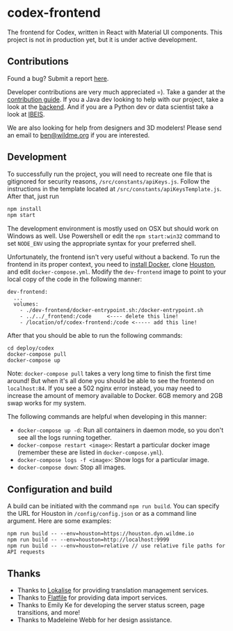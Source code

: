 # codex-frontend

The frontend for Codex, written in React with Material UI components. This project is not in production yet, but it is under active development.

## Contributions 

Found a bug? Submit a report [here](https://github.com/WildMeOrg/codex-frontend/issues/new).

Developer contributions are very much appreciated =). Take a gander at the [contribution guide](https://github.com/WildMeOrg/codex-frontend/blob/master/CONTRIBUTION_GUIDE.md). If you a Java dev looking to help with our project, take a look at the [backend](https://github.com/WildMeOrg/Wildbook). And if you are a Python dev or data scientist take a look at [IBEIS](https://github.com/WildMeOrg/ibeis). 

We are also looking for help from designers and 3D modelers! Please send an email to ben@wildme.org if you are interested.

## Development 

To successfully run the project, you will need to recreate one file that is gitignored for security reasons, `/src/constants/apiKeys.js`. Follow the instructions in the template located at `/src/constants/apiKeysTemplate.js`. After that, just run

```js
npm install 
npm start 
```

The development environment is mostly used on OSX but should work on Windows as well. Use Powershell or edit the `npm start:win32` command to set `NODE_ENV` using the appropriate syntax for your preferred shell.

Unfortunately, the frontend isn't very useful without a backend. To run the frontend in its proper context, you need to [install Docker](https://docs.docker.com/get-docker/), clone [Houston](https://github.com/WildMeOrg/houston), and edit `docker-compose.yml`. Modify the `dev-frontend` image to point to your local copy of the code in the following manner:

```
dev-frontend:
  ...
  volumes:
    - ./dev-frontend/docker-entrypoint.sh:/docker-entrypoint.sh
    - ../../_frontend:/code     <---- delete this line!
    - /location/of/codex-frontend:/code <----- add this line!
```

After that you should be able to run the following commands:
```
cd deploy/codex
docker-compose pull
docker-compose up
```

Note: `docker-compose pull` takes a very long time to finish the first time around! But when it's all done you should be able to see the frontend on `localhost:84`. If you see a 502 nginx error instead, you may need to increase the amount of memory available to Docker. 6GB memory and 2GB swap works for my system.

The following commands are helpful when developing in this manner:

 - `docker-compose up -d`: Run all containers in daemon mode, so you don't see all the logs running together.
 - `docker-compose restart <image>`: Restart a particular docker image (remember these are listed in `docker-compose.yml`).
 - `docker-compose logs -f <image>`: Show logs for a particular image.
 - `docker-compose down`: Stop all images.

## Configuration and build

A build can be initiated with the command `npm run build`. You can specify the URL for Houston in `/config/config.json` or as a command line argument. Here are some examples:

```
npm run build -- --env=houston=https://houston.dyn.wildme.io
npm run build -- --env=houston=http://localhost:9999
npm run build -- --env=houston=relative // use relative file paths for API requests
```

## Thanks

- Thanks to [Lokalise](https://lokalise.com/) for providing translation management services.
- Thanks to [Flatfile](https://flatfile.io/) for providing data import services.
- Thanks to Emily Ke for developing the server status screen, page transitions, and more!
- Thanks to  Madeleine Webb for her design assistance.

